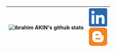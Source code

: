 |![ibrahim AKIN's github stats](https://github-readme-stats.vercel.app/api?username=ibrahimakin&show_icons=true&theme=tokyonight) | [<img src="https://raw.githubusercontent.com/ibrahimakin/ibrahimAKIN/master/images/linkedin.png" width="50">](https://www.linkedin.com/in/ibrahim-AKIN) <br/> [<img src="https://raw.githubusercontent.com/ibrahimakin/ibrahimAKIN/master/images/blogger.png" width="50">](https://ibrahim-akin.blogspot.com) |
|--|--|